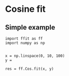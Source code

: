 # Cosine fit

## Simple example

```
import ffit as ff
import numpy as np


x = np.linspace(0, 10, 100)
y =

res = ff.Cos.fit(x, y)
```
